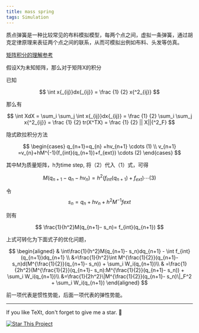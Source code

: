 ```yaml
---
title: mass spring
tags: Simulation
---
```

质点弹簧是一种比较常见的布料模拟模型，每两个点之间，虚拟一条弹簧，通过胡克定律原理来表征两个点之间的联系，从而可模拟出例如布料、头发等仿真。
<!--more-->

[矩阵积分的理解参考](https://blog.csdn.net/seamanj/article/details/53300058)

假设X为未知矩阵，那么对于矩阵X的积分

已知

$$ \int x{_{ij}}dx{_{ij}} = \frac {1} {2} x{^2_{ij}} $$

那么有

$$ \int XdX = \sum_i \sum_j \int x{_{ij}}dx{_{ij}} = \frac {1} {2} \sum_i \sum_j x{^2_{ij}} = \frac {1} {2} tr(X^TX) =  \frac {1} {2} || X||{^2_F} $$


隐式欧拉积分方法

$$ \begin{cases} q_{n+1}=q_{n} +hv_{n+1}  \cdots (1)  \\
v_{n+1} =v_{n}+hM^{-1}(f_{int}(q_{n+1})+f_{ext})  \cdots  (2)
\end{cases} $$

其中M为质量矩阵，h为time step, 将（2）代入（1）式，可得

$$　M(q_{n+1}- q_n-hv_n)  = h^2(f_{int}(q_{n+1})+ f_{ext})  \cdots  (3) $$

令
$$ s_n =  q_n + hv_n + h^2 M^{-1}fext$$  

则有

$$ \frac{1}{h^2}M(q_{n+1}- s_n)= f_{int}(q_{n+1}) $$

上式可转化为下面式子的优化问题，

$$ \begin{aligned}
& \int\frac{1}{h^2}M(q_{n+1}- s_n)dq_{n+1} - \int f_{int}(q_{n+1})dq_{n+1} \\
&=\frac{1}{h^2}\int M^{\frac{1}{2}}(q_{n+1}- s_n)d(M^{\frac{1}{2}}(q_{n+1}- s_n)) + \sum_i W_i(q_{n+1})\\
&  =\frac{1}{2h^2}(M^{\frac{1}{2}}(q_{n+1}- s_n):M^{\frac{1}{2}}(q_{n+1}- s_n)) + \sum_i W_i(q_{n+1})\\
&=\frac{1}{2h^2}\|M^{\frac{1}{2}}(q_{n+1}- s_n)\|_F^2 + \sum_i W_i(q_{n+1})
\end{aligned} $$

前一项代表是惯性势能，后面一项代表的弹性势能。



---

If you like TeXt, don't forget to give me a star. :star2:

[![Star This Project](https://img.shields.io/github/stars/kitian616/jekyll-TeXt-theme.svg?label=Stars&style=social)](https://github.com/fwzhuang/fwzhuang.github.io)
